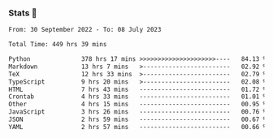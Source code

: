 ### Stats 👋
<!--START_SECTION:waka-->

```txt
From: 30 September 2022 - To: 08 July 2023

Total Time: 449 hrs 39 mins

Python              378 hrs 17 mins >>>>>>>>>>>>>>>>>>>>>----   84.13 %
Markdown            13 hrs 7 mins   >------------------------   02.92 %
TeX                 12 hrs 33 mins  >------------------------   02.79 %
TypeScript          9 hrs 20 mins   >------------------------   02.08 %
HTML                7 hrs 43 mins   -------------------------   01.72 %
Crontab             4 hrs 33 mins   -------------------------   01.01 %
Other               4 hrs 15 mins   -------------------------   00.95 %
JavaScript          3 hrs 26 mins   -------------------------   00.76 %
JSON                2 hrs 59 mins   -------------------------   00.67 %
YAML                2 hrs 57 mins   -------------------------   00.66 %
```

<!--END_SECTION:waka-->

<!--
**buhaytza2005/buhaytza2005** is a ✨ _special_ ✨ repository because its `README.md` (this file) appears on your GitHub profile.

Here are some ideas to get you started:

- 🔭 I’m currently working on ...
- 🌱 I’m currently learning ...
- 👯 I’m looking to collaborate on ...
- 🤔 I’m looking for help with ...
- 💬 Ask me about ...
- 📫 How to reach me: ...
- 😄 Pronouns: ...
- ⚡ Fun fact: ...
-->


